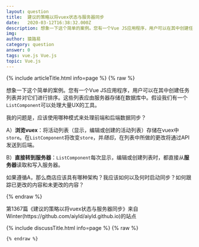 ```yaml
---
layout: question
title:  建议的策略以将vuex状态与服务器同步
date:   2020-03-12T16:38:32.000Z
description: 想象一下这个简单的案例。您有一个Vue JS应用程序，用户可以在其中创建任务列表并对它们进行排序。这些列表应由服务器存储在数据库中。假设我们有一个List...
img: 
author: 猿路易
category: question
answer: 0
tags: vue.js Vue.js
topic: Vue.js
---
```

<div class="article-root">
  <div class="article">
    {% include articleTitle.html info=page %}
    {% raw %}
    <div class="article-content"><p><font style="vertical-align: inherit;"><font style="vertical-align: inherit;">想象一下这个简单的案例。</font><font style="vertical-align: inherit;">您有一个Vue JS应用程序，用户可以在其中创建任务列表并对它们进行排序。</font><font style="vertical-align: inherit;">这些列表应由服务器存储在数据库中。</font><font style="vertical-align: inherit;">假设我们有一个</font></font><code>ListComponent</code><font style="vertical-align: inherit;"><font style="vertical-align: inherit;">可以处理大量UX的工具。</font></font></p>

<p><font style="vertical-align: inherit;"><font style="vertical-align: inherit;">我的问题是，应该使用哪种模式来处理前端和后端数据同步？</font></font></p>

<p><font style="vertical-align: inherit;"><font style="vertical-align: inherit;">A）</font></font><strong><font style="vertical-align: inherit;"><font style="vertical-align: inherit;">浏览vuex</font></font></strong><font style="vertical-align: inherit;"><font style="vertical-align: inherit;">：将活动列表（显示，编辑或创建的活动列表）存储在vuex中</font></font><code>store</code><font style="vertical-align: inherit;"><font style="vertical-align: inherit;">。</font><font style="vertical-align: inherit;">在</font></font><code>ListComponent</code><font style="vertical-align: inherit;"><font style="vertical-align: inherit;">将改变</font></font><code>store</code><font style="vertical-align: inherit;"><font style="vertical-align: inherit;">，并</font></font><em><font style="vertical-align: inherit;"><font style="vertical-align: inherit;">随后</font></font></em><font style="vertical-align: inherit;"><font style="vertical-align: inherit;">，在列表中所做的更改将通过API发送到后端。</font></font></p>

<p><font style="vertical-align: inherit;"><font style="vertical-align: inherit;">B）</font></font><strong><font style="vertical-align: inherit;"><font style="vertical-align: inherit;">直接转到服务器</font></font></strong><font style="vertical-align: inherit;"><font style="vertical-align: inherit;">：</font></font><code>ListComponent</code><font style="vertical-align: inherit;"><font style="vertical-align: inherit;">每次显示，编辑或创建列表时，都</font><font style="vertical-align: inherit;">直接从</font><strong><font style="vertical-align: inherit;">服务器</font></strong><font style="vertical-align: inherit;">读取和写入</font><font style="vertical-align: inherit;">服务器。</font></font></p>

<p><font style="vertical-align: inherit;"><font style="vertical-align: inherit;">如果遵循A，那么商店应该具有哪种架构？</font><font style="vertical-align: inherit;">我应该如何以及何时启动同步？</font><font style="vertical-align: inherit;">如何跟踪已更改的内容和未更改的内容？</font></font></p></div>
    {% endraw %}
  </div>
  <p class="winter_mark">第1367篇《建议的策略以将vuex状态与服务器同步》来自Winter(https://github.com/aiyld/aiyld.github.io)的站点</p>
  <div class="discuss-wrapper">
    {% include discussTitle.html info=page %}
    {% raw %}
    
    {% endraw %}
  </div>
<div>
